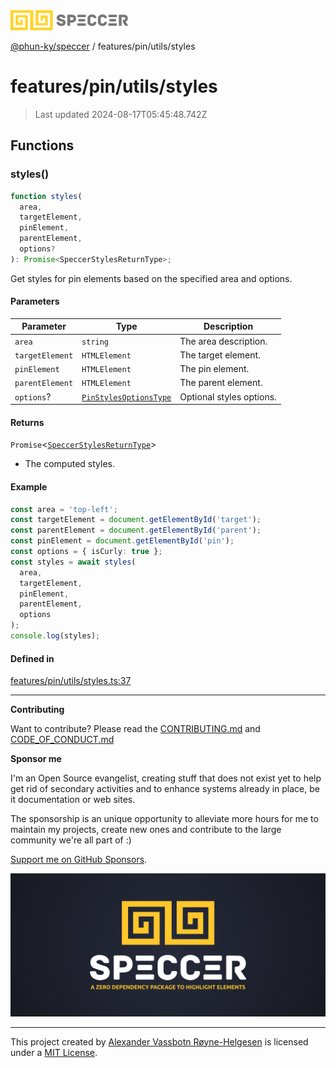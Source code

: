 <div>
  <img alt="SPECCER logo" src="https://raw.githubusercontent.com/phun-ky/speccer/main/public/logo-speccer-horizontal-colored-package.svg?raw=true" style="max-height:32px;" />
</div>

[@phun-ky/speccer](../../../README.md) / features/pin/utils/styles

# features/pin/utils/styles

> Last updated 2024-08-17T05:45:48.742Z

## Functions

### styles()

```ts
function styles(
  area,
  targetElement,
  pinElement,
  parentElement,
  options?
): Promise<SpeccerStylesReturnType>;
```

Get styles for pin elements based on the specified area and options.

#### Parameters

| Parameter       | Type                                                                    | Description              |
| --------------- | ----------------------------------------------------------------------- | ------------------------ |
| `area`          | `string`                                                                | The area description.    |
| `targetElement` | `HTMLElement`                                                           | The target element.      |
| `pinElement`    | `HTMLElement`                                                           | The pin element.         |
| `parentElement` | `HTMLElement`                                                           | The parent element.      |
| `options`?      | [`PinStylesOptionsType`](../../../types/bezier.md#pinstylesoptionstype) | Optional styles options. |

#### Returns

`Promise`\<[`SpeccerStylesReturnType`](../../../types/styles.md#speccerstylesreturntype)>

- The computed styles.

#### Example

```ts
const area = 'top-left';
const targetElement = document.getElementById('target');
const parentElement = document.getElementById('parent');
const pinElement = document.getElementById('pin');
const options = { isCurly: true };
const styles = await styles(
  area,
  targetElement,
  pinElement,
  parentElement,
  options
);
console.log(styles);
```

#### Defined in

[features/pin/utils/styles.ts:37](https://github.com/phun-ky/speccer/blob/main/src/features/pin/utils/styles.ts#L37)

---

**Contributing**

Want to contribute? Please read the [CONTRIBUTING.md](https://github.com/phun-ky/speccer/blob/main/CONTRIBUTING.md) and [CODE_OF_CONDUCT.md](https://github.com/phun-ky/speccer/blob/main/CODE_OF_CONDUCT.md)

**Sponsor me**

I'm an Open Source evangelist, creating stuff that does not exist yet to help get rid of secondary activities and to enhance systems already in place, be it documentation or web sites.

The sponsorship is an unique opportunity to alleviate more hours for me to maintain my projects, create new ones and contribute to the large community we're all part of :)

[Support me on GitHub Sponsors](https://github.com/sponsors/phun-ky).

![Speccer banner, with logo and slogan: A zero dependency package to highlight elements](https://github.com/phun-ky/speccer/blob/main/public/speccer-banner.png?raw=true)

---

This project created by [Alexander Vassbotn Røyne-Helgesen](http://phun-ky.net) is licensed under a [MIT License](https://choosealicense.com/licenses/mit/).
